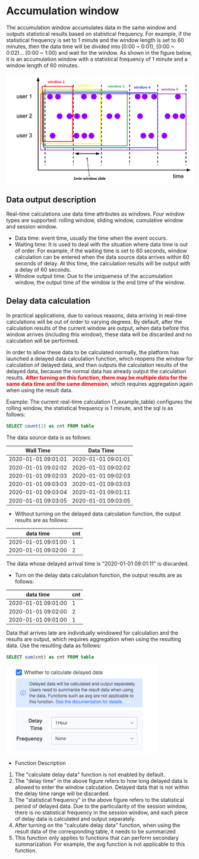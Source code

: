 # Accumulation window

The accumulation window accumulates data in the same window and outputs statistical results based on statistical frequency. For example, if the statistical frequency is set to 1 minute and the window length is set to 60 minutes, then the data time will be divided into [0:00 ~ 0:01), [0:00 ~ 0:02)... [0:00 ~ 1:00) and wait for the window. As shown in the figure below, it is an accumulation window with a statistical frequency of 1 minute and a window length of 60 minutes.

![](../../../../assets/dataflow/stream-processing/accumulate-window.png)

## Data output description

Real-time calculations use data time attributes as windows. Four window types are supported: rolling window, sliding window, cumulative window and session window.
  - Data time: event time, usually the time when the event occurs.
  - Waiting time: It is used to deal with the situation where data time is out of order. For example, if the waiting time is set to 60 seconds, window calculation can be entered when the data source data arrives within 60 seconds of delay. At this time, the calculation results will be output with a delay of 60 seconds.
  - Window output time: Due to the uniqueness of the accumulation window, the output time of the window is the end time of the window.


## Delay data calculation

In practical applications, due to various reasons, data arriving in real-time calculations will be out of order to varying degrees. By default, after the calculation results of the current window are output, when data before this window arrives (including this window), these data will be discarded and no calculation will be performed.

In order to allow these data to be calculated normally, the platform has launched a delayed data calculation function, which reopens the window for calculation of delayed data, and then outputs the calculation results of the delayed data, because the normal data has already output the calculation results. <font color="#dd0000">**After turning on this function, there may be multiple data for the same data time and the same dimension**</font>, which requires aggregation again when using the result data.

Example: The current real-time calculation (1_example_table) configures the rolling window, the statistical frequency is 1 minute, and the sql is as follows:
```sql
SELECT count(1) as cnt FROM table
```
The data source data is as follows:

| Wall Time | Data Time |
| ------------------ | ------------------ |
| 2020-01-01 09:01:01 | 2020-01-01 09:01:01 |
| 2020-01-01 09:02:02 | 2020-01-01 09:02:02 |
| 2020-01-01 09:02:03 | 2020-01-01 09:02:03 |
| 2020-01-01 09:03:03 | 2020-01-01 09:03:03 |
| 2020-01-01 09:03:04 | 2020-01-01 09:01:11 |
| 2020-01-01 09:03:05 | 2020-01-01 09:03:05 |


- Without turning on the delayed data calculation function, the output results are as follows:

| data time | cnt |
| ------------------ | --- |
| 2020-01-01 09:01:00 | 1 |
| 2020-01-01 09:02:00 | 2 |

The data whose delayed arrival time is "2020-01-01 09:01:11" is discarded.

- Turn on the delay data calculation function, the output results are as follows:

| data time | cnt |
| ------------------ | --- |
| 2020-01-01 09:01:00 | 1 |
| 2020-01-01 09:02:00 | 2 |
| 2020-01-01 09:01:00 | 1 |

Data that arrives late are individually windowed for calculation and the results are output, which requires aggregation when using the resulting data. Use the resulting data as follows:
```sql
SELECT sum(cnt) as cnt FROM table
```

![](../../../../assets/dataflow/stream-processing/allowed-lateness.png)

- Function Description
1. The "calculate delay data" function is not enabled by default.
2. The "delay time" in the above figure refers to how long delayed data is allowed to enter the window calculation. Delayed data that is not within the delay time range will be discarded.
3. The "statistical frequency" in the above figure refers to the statistical period of delayed data. Due to the particularity of the session window, there is no statistical frequency in the session window, and each piece of delay data is calculated and output separately.
4. After turning on the "calculate delay data" function, when using the result data of the corresponding table, it needs to be summarized
5. This function only applies to functions that can perform secondary summarization. For example, the avg function is not applicable to this function.